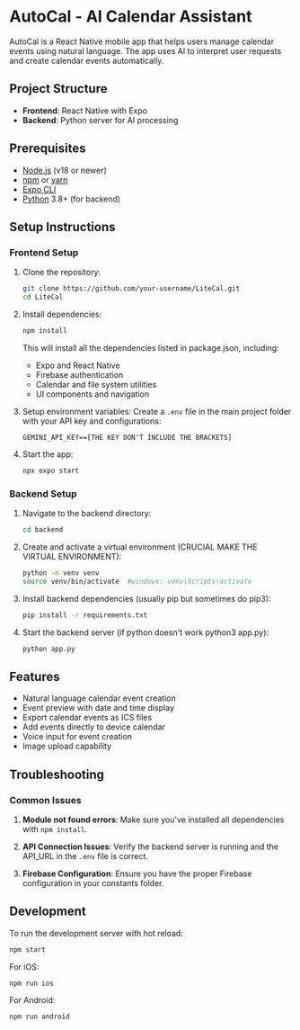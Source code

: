 # AutoCal - AI Calendar Assistant

AutoCal is a React Native mobile app that helps users manage calendar events using natural language. The app uses AI to interpret user requests and create calendar events automatically.

## Project Structure

- **Frontend**: React Native with Expo
- **Backend**: Python server for AI processing

## Prerequisites

- [Node.js](https://nodejs.org/) (v18 or newer)
- [npm](https://www.npmjs.com/) or [yarn](https://yarnpkg.com/)
- [Expo CLI](https://docs.expo.dev/workflow/expo-cli/)
- [Python](https://www.python.org/) 3.8+ (for backend)

## Setup Instructions

### Frontend Setup

1. Clone the repository:
   ```bash
   git clone https://github.com/your-username/LiteCal.git
   cd LiteCal
   ```

2. Install dependencies:
   ```bash
   npm install
   ```
   
   This will install all the dependencies listed in package.json, including:
   - Expo and React Native
   - Firebase authentication
   - Calendar and file system utilities
   - UI components and navigation

3. Setup environment variables:
   Create a `.env` file in the main project folder with your API key and configurations:
   ```
   GEMINI_API_KEY==[THE KEY DON'T INCLUDE THE BRACKETS]
   ```

4. Start the app:
   ```bash
   npx expo start
   ```

### Backend Setup

1. Navigate to the backend directory:
   ```bash
   cd backend
   ```

2. Create and activate a virtual environment (CRUCIAL MAKE THE VIRTUAL ENVIRONMENT):
   ```bash
   python -m venv venv
   source venv/bin/activate  #windows: venv\Scripts\activate
   ```

3. Install backend dependencies (usually pip but sometimes do pip3):
   ```bash
   pip install -r requirements.txt
   ```

4. Start the backend server (if python doesn't work python3 app.py):
   ```bash
   python app.py
   ```

## Features

- Natural language calendar event creation
- Event preview with date and time display
- Export calendar events as ICS files
- Add events directly to device calendar
- Voice input for event creation
- Image upload capability

## Troubleshooting

### Common Issues

1. **Module not found errors**: Make sure you've installed all dependencies with `npm install`.

2. **API Connection Issues**: Verify the backend server is running and the API_URL in the `.env` file is correct.

3. **Firebase Configuration**: Ensure you have the proper Firebase configuration in your constants folder.

## Development

To run the development server with hot reload:

```bash
npm start
```

For iOS:
```bash
npm run ios
```

For Android:
```bash
npm run android
```







